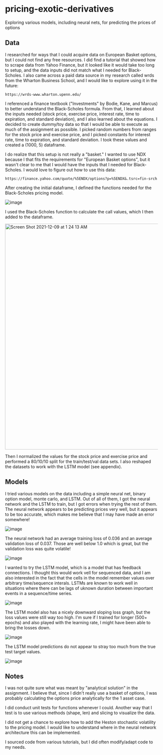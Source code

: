 # pricing-exotic-derivatives
Exploring various models, including neural nets, for predicting the prices of options

## Data
I researched for ways that I could acquire data on European Basket options, but I could not find any free resources. I did find a tutorial that showed how to scrape data from Yahoo Finance, but it looked like it would take too long to setup, and the data inputs did not match what I needed for Black-Scholes. I also came across a paid data source in my research called wrds from the Wharton Business School, and I would like to explore using it in the future:

```
https://wrds-www.wharton.upenn.edu/
```

I referenced a finance textbook ("Investments" by Bodie, Kane, and Marcus) to better understand the Black-Scholes formula. From that, I learned about the inputs needed (stock price, exercise price, interest rate, time to expiration, and standard deviation), and I also learned about the equations. I decided to create dummy/toy data so that I would be able to execute as much of the assignment as possible. I picked random numbers from ranges for the stock price and exercise price, and I picked constants for interest rate, time to expiration, and standard deviation. I took these values and created a (1000, 5) dataframe. 

I do realize that this setup is not really a "basket." I wanted to use NDX because I that fits the requirements for "European Basket options", but it wasn't clear to me that I would have the inputs that I needed for Black-Scholes. I would love to figure out how to use this data:
```
https://finance.yahoo.com/quote/%5ENDX/options?p=%5ENDX&.tsrc=fin-srch
```

After creating the initial dataframe, I defined the functions needed for the Black-Scholes pricing model. 

![image](https://user-images.githubusercontent.com/39508404/145350293-a0cead28-2417-4882-a080-3b1ebea42d14.png)

I used the Black-Scholes function to calculate the call values, which I then added to the dataframe. 

<img width="743" alt="Screen Shot 2021-12-09 at 1 24 13 AM" src="https://user-images.githubusercontent.com/39508404/145352222-a2800a1b-6e5a-45d3-9564-e5d767fe34f8.png">


Then I normalized the values for the stock price and exercise price and performed a 80/10/10 split for the train/test/val data sets. I also reshaped the datasets to work with the LSTM model (see appendix). 

## Models
I tried various models on the data including a simple neural net, binary option model, monte carlo, and LSTM. Out of all of them, I got the neural network and the LSTM to train, but I got errors when trying the rest of them. The neural network appears to be predicting prices very well, but it appears to be too accurate, which makes me believe that I may have made an error somewhere!

![image](https://user-images.githubusercontent.com/39508404/145353611-06712ce9-5bd1-45b4-920b-bcb3ff3909fb.png)

The neural network had an average training loss of 0.036 and an average validation loss of 0.037. Those are well below 1.0 which is great, but the validation loss was quite volatile!

![image](https://user-images.githubusercontent.com/39508404/145349569-e5c8a04f-5fb9-4718-8032-1529c7c0d33e.png)

I wanted to try the LSTM model, which is a model that has feedback connections. I thought this would work vell for sequenced data, and I am also interested in the fact that the cells in the model remember values over arbitrary time/sequence interals. LSTMs are known to work well in situations where there can be lags of uknown duration between important events in a sequence/time series. 

![image](https://user-images.githubusercontent.com/39508404/145355192-0d8a0c40-80f6-4180-a2b1-eaf3778d7133.png)

The LSTM model also has a nicely downward sloping loss graph, but the loss values were still way too high. I'm sure if I trained for longer (500+ epochs) and also played with the learning rate, I might have been able to bring the losses down. 

![image](https://user-images.githubusercontent.com/39508404/145350087-61fe9536-2a37-48e3-a8c5-eac47cb3de5f.png)

The LSTM model predictions do not appear to stray too much from the true test target values.

![image](https://user-images.githubusercontent.com/39508404/145353722-bd3fe283-11be-4a13-b5b4-526df0408317.png)

## Notes
I was not quite sure what was meant by "analytical solution" in the assignment. I believe that, since I didn't really use a basket of options, I was probably calculating the options price analytically for the 1 asset case. 

I did conduct unit tests for functions whenever I could. Another way that I test is to use various methods (shape, len) and slicing to visualize the data.

I did not get a chance to explore how to add the Heston stochastic volatility to the pricing model. I would like to understand where in the neural network architecture this can be implemented.

I sourced code from various tutorials, but I did often modify/adapt code to my needs. 
